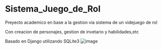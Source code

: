 # Sistema_Juego_de_Rol

Preyecto academico en base a la gestion via sistema de un videjuego de rol 

Con creacion de personajes, gestion de invetario y habilidades,etc

Basado en Django utilizando SQLite3
![image](https://user-images.githubusercontent.com/116565550/205445216-61487579-ebdd-406f-ab7a-2332befc650d.png)
